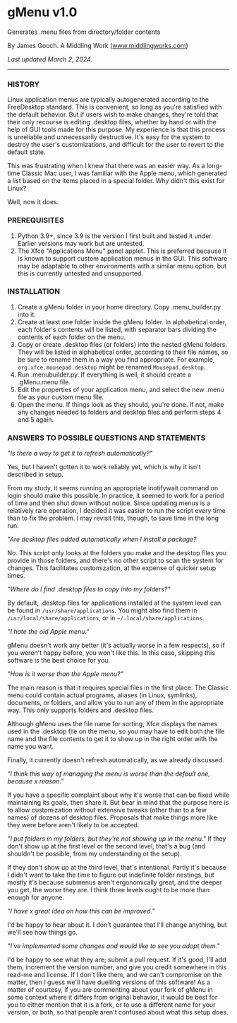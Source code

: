 # gMenu v1.0
Generates .menu files from directory/folder contents

By James Gooch. A Middling Work (www.middlingworks.com)

*Last updated March 2, 2024.*
___

### HISTORY ###
Linux application menus are typically autogenerated according to the FreeDesktop standard. This is convenient, so long as you're satisfied with the default behavior. But if users wish to make changes, they're told that their only recourse is editing .desktop files, whether by hand or with the help of GUI tools made for this purpose. My experience is that this process is unreliable and unnecessarily destructive. It's easy for the system to destroy the user's customizations, and difficult for the user to revert to the default state.

This was frustrating when I knew that there was an easier way. As a long-time Classic Mac user, I was familiar with the Apple menu, which generated a list based on the items placed in a special folder. Why didn't this exist for Linux?

Well, now it does.

### PREREQUISITES ###
1. Python 3.9+, since 3.9 is the version I first built and tested it under. Earlier versions may work but are untested.
2. The Xfce "Applications Menu" panel applet. This is preferred because it is known to support custom application menus in the GUI. This software may be adaptable to other environments with a similar menu option, but this is currently untested and unsupported.

### INSTALLATION ###
1. Create a gMenu folder in your home directory. Copy .menu_builder.py into it.
2. Create at least one folder inside the gMenu folder. In alphabetical order, each folder's contents will be listed, with separator bars dividing the contents of each folder on the menu.
3. Copy or create .desktop files (or folders) into the nested gMenu folders. They will be listed in alphabetical order, according to their file names, so be sure to rename them in a way you find appropriate. For example, `org.xfce.mousepad.desktop` might be renamed `Mousepad.desktop`.
4. Run .menubuilder.py. If everything is well, it should create a .gMenu.menu file.
5. Edit the properties of your application menu, and select the new .menu file as your custom menu file.
6. Open the menu. If things look as they should, you're done. If not, make any changes needed to folders and desktop files and perform steps 4 and 5 again.

### ANSWERS TO POSSIBLE QUESTIONS AND STATEMENTS ###

*"Is there a way to get it to refresh automatically?"*

Yes, but I haven't gotten it to work reliably yet, which is why it isn't described in setup.

From my study, it seems running an appropriate inotifywait command on login should make this possible. In practice, it seemed to work for a period of time and then shut down without notice. Since updating menus is a relatively rare operation, I decided it was easier to run the script every time than to fix the problem. I may revisit this, though, to save time in the long run.

*"Are desktop files added automatically when I install a package?*

No. This script only looks at the folders you make and the desktop files you provide in those folders, and there's no other script to scan the system for changes. This facilitates customization, at the expense of quicker setup times.

*"Where do I find .desktop files to copy into my folders?"*

By default, .desktop files for applications installed at the system level can be found in `/usr/share/applications`.  You might also find them in `/usr/local/share/applications`, or in `~/.local/share/applications`.

*"I hate the old Apple menu."*

gMenu doesn't work any better (it's actually worse in a few respects), so if you weren't happy before, you won't like this. In this case, skipping this software is the best choice for you.

*"How is it worse than the Apple menu?"*

The main reason is that it requires special files in the first place. The Classic menu could contain actual programs, aliases (in Linux, symlinks), documents, or folders, and allow you to run any of them in the appropriate way. This only supports folders and .desktop files.

Although gMenu uses the file name for sorting, Xfce displays the names used in the .desktop file on the menu, so you may have to edit both the file name and the file contents to get it to show up in the right order with the name you want.

Finally, it currently doesn't refresh automatically, as we already discussed.

*"I think this way of managing the menu is worse than the default one, because x reason."*

If you have a specific complaint about why it's worse that can be fixed while maintaining its goals, then share it. But bear in mind that the purpose here is to allow customization without extensive tweaks (other than to a few names) of dozens of desktop files. Proposals that make things more like they were before aren't likely to be accepted.

*"I put folders in my folders, but they're not showing up in the menu."*
If they don't show up at the first level or the second level, that's a bug (and shouldn't be possible, from my understanding ot the setup).

If they don't show up at the third level, that's intentional. Partly it's because I didn't want to take the time to figure out indefinite folder nestings, but mostly it's because submenus aren't ergonomically great, and the deeper you get, the worse they are. I think three levels ought to be more than enough for anyone.

*"I have x great idea on how this can be improved."*

I'd be happy to hear about it. I don't guarantee that I'll change anything, but we'll see how things go.

*"I've implemented some changes and would like to see you adopt them."*

I'd be happy to see what they are; submit a pull request. If it's good, I'll add them, increment the version number, and give you credit somewhere in this read-me and license. If I don't like them, and we can't compromise on the matter, then I guess we'll have duelling versions of this software! As a matter of courtesy, if you are commenting about your fork of gMenu in some context where it differs from original behavior, it would be best for you to either mention that it is a fork, or to use a different name for your version, or both, so that people aren't confused about what this setup does.
